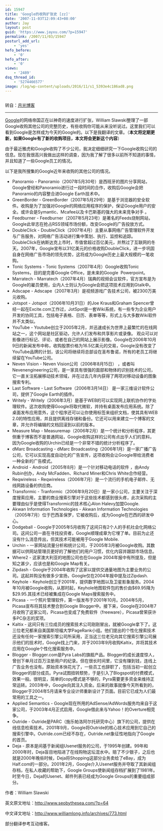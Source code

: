 ```yaml
---
id: 15947
title: 'Google的收购扩张史 [zz]'
date: '2007-11-03T12:09:43+08:00'
author: Jay
layout: post
guid: 'https://www.jayxu.com/?p=15947'
permalink: /2007/11/03/15947
posturl_add_url:
    - 'yes'
hefo_before:
    - '0'
hefo_after:
    - '0'
views:
    - '2489'
dsq_thread_id:
    - '5274466577'
image: /log/wp-content/uploads/2016/11/s1_5393e4c186ad8.png
---
```


<!-- wp:image {"id":15948} -->
<figure class="wp-block-image"><img src="https://www.jayxu.com/log/wp-content/uploads/2016/11/s1_5393e4c186ad8.png" alt="" class="wp-image-15948"/></figure>
<!-- /wp:image -->

<!-- wp:paragraph -->
<p>转自：<a href="http://www.williamlong.info/archives/773.html" target="_blank" rel="noopener">月光博客</a></p>
<!-- /wp:paragraph -->

<!-- wp:separator -->
<hr class="wp-block-separator"/>
<!-- /wp:separator -->

<!-- wp:paragraph -->
<p><a href="http://www.williamlong.info/cat/?tags=Google" target="_blank" rel="noopener">Google</a>的网络帝国正在以神奇的速度进行扩张，William Slawski整理了一部Google收购其他公司的完整历史，有些收购你可能从来没听说过。这里我们可以看到Google是怎样成为今天的Google的。以下是我翻译的文章。（<strong>本文将定期更新，如果Google有了新的收购项目，本文将会更新这个内容</strong>）</p>
<!-- /wp:paragraph -->

<!-- wp:paragraph -->
<p>由于最近雅虎和Google收购了不少公司，我决定细细研究一下Google收购公司的信息。现在我很高兴我做出这样的调查，因为我了解了很多以前所不知道的事情，并且知道了一些Google员工的情况。</p>
<!-- /wp:paragraph -->

<!-- wp:paragraph -->
<p>以下是我所搜集的Google近年来收购的其他公司的情况。</p>
<!-- /wp:paragraph -->

<!-- wp:list -->
<ul><li>Panoramio - Panoramio（2007年5月30号）是西班牙的图片分享网站，Google曾经和Panoramio进行过一段时间的合作，收购后Google会把Panoramio的内容整合进Google Earth技术中。</li><li>GreenBorder - GreenBorder（2007年5月29号）是基于浏览器的安全软件。收购是为了加强对Google的网络应用程序的保护，保证Google用户的安全。或许会是Symantic、Mcafee以及卡巴斯基的强大的未来竞争对手 。</li><li>Feedburner - Feedburner（2007年5月23号）是著名的Feeds烧制网站，Google此举志在抢占RSS领域市场份额，改变Google的广告投放方式。</li><li>DoubleClick - DoubleClick（2007年4月）主要从事网络广告管理软件开发与广告服务，对网络广告活动进行集中策划、执行、监控和追踪。DoubleClick在纳斯达克上市时，市值曾超过百亿美元，并熬过了互联网的冬天。2007年，Google宣布以31亿美元的价格收购DoubleClick，进一步巩固自身在网络广告市场的领先优势，这将成为Google历史上最大规模的一笔收购。</li><li>Tonic Systems - Tonic Systems（2007年4月）Google收购Tonic Systems，目的是完善Google Office，是未来的Google&nbsp; Powerpoint。</li><li>Marratech - Marratech（2007年4月）瑞典的视频会议软件，官方宣布是为Google的雇员使用，业内人士则认为Google会把这项技术应用到Gtalk中。</li><li>Adscape - Adscape（2007年3月）是视频游戏广告技术公司，被2300万美元收购。</li><li>Jotspot - Jotspot（2006年10月31日）的Joe Kraus和Graham Spencer曾经一起在Excite.com工作过，JotSpot是一套Wiki系统，有一些专为企业用户开发的协同工具，包括电子表格、日历、表单等等，形式上与大多数Wiki软件并不太类似。</li><li>YouTube - Youtube创立于2005年2月，并迅速成长为世界上最繁忙的在线网站之一，这个网站是社区驱动，允许人们发布和共享影片或录像。 观众可以对影像进行标记、评论、或者在自己的网站上展示影像。Google在2006年10月9日的新闻发布中称，收购股票价格为16.5亿美元的交易，Google没有改变了YouTube品牌的计划，该公司将继续将总部设在圣布鲁诺，所有的老员工将继续留在YouTube公司。</li><li>Neven Vision - Neven Vision公司（2006年8月15日） ，或者叫Nevenengineering公司，是一家具有很强的面部和物体的识别技术的公司，它一直关注拓展移动技术领域，并在过去几年内获得了两项对移动设备的图象搜索专利。</li><li>Last Software - Last Software（2006年3月14日） 是一家三维设计软件公司，提供了Google Earth的插件。</li><li>Writely - Writely（2006年3月）是基于WEB的可以实现网上联机协作的字处理软件。这次收购使得Google将取代微软，并持有桌面发布应用系统。除了桌面发布应用意外，这个程序还可以让你使用标签来组织文档，使其具有WEB 2.0的特性应用，并且提供离线存储和备份。它还可以用来建立一个博客的文章，并允许将编辑的文档回滚到以前的版本。</li><li>Measure Map - Measuremap（2006年2月）是一个统计和分析程序，其更侧重于博客而不是普通网站，Google收购这样的公司有点出乎人们的意料，因为Google收购的Urchin已经是一个非常不错的统计分析程序了。</li><li>dMarc Broadcasting - dMarc Broadcasting（2006年1月）是一家广播广告公司，它可以实现高度自动化的广告宣传，这项收购会让Google带给消费者一种全新的广告模式。</li><li>Android - Android（2005年8月）是一个针对移动电话的软件 ，由Andy Rubin创办，Andy McFadden、Richard Miner和Chris White合作经营。</li><li>Reqwireless - Reqwireless（2006年7月）是一个流行的手机电子邮件、无线网路设备的供应商。</li><li>Transformic - Tranformic（2006年9月20日）是一家小公司，主要关注于深度搜索应用，主要的商业搜索引擎对于这些技术都感到很头疼，此次采购的主要理由似乎是使得Transformic的技术核心Alon Halevy加盟Google.</li><li>Akwan Information Technologies - Akwan Information Technologies（2005年7月）位于巴西圣保罗，它被收购后，成为Google在巴西的研发中心。</li><li>Dodgeball - Google于2005年5月收购了这间只有2个人的手机社会化网络公司。这间公司一直在寻找投资者，Google顺理成章为它埋了单。目前为止还没有什么消息传出，但其技术可能被用于Google Mobile.</li><li>Urchin - 一家网站流量分析和统计公司，于2005年3月被Google收购。其数据可以供网站管理员更好的了解他们的用户习惯，优化内容并跟踪市场信息。</li><li>Where2 - 这家澳大利亚的地图公司也在Google 2004年报中有所提及，但是知之甚少，应该也是和Google Map有关。</li><li>Zipdash - Google于2004年收购了这家以提供交通量地图为主要业务的公司。这起并购没有做多少宣扬，Google仅在2004年报中提及过Zipdash.</li><li>Keyhole - Keyhole创立于2001年，提供数字地图以及卫星影象服务。2004年10月被Google收购，从那时起，Keyhole地图软件包的售价由$69.95降为$29.95.其技术已经被集成在Google Maps搜索服务中。</li><li>Picasa - 一个照片管理软件，第一版发布于2001年10月。2004年5月，Picasa宣布将其技术整合到Google Blogger中。接下来，Google在2004年7月收购了这家公司，Picasa也变成了免费软件（freeware），Picasa曾荣获许多PC杂志的奖项。</li><li>Kaltix - 这间只有三位成员的搜索技术公司刚刚冒出，就被Google拿下了。这三位老兄都来自美国斯坦福大学PageRank小组。他们提出的个性化搜索技术还没有任何一家搜索引擎公司所采用，正当这三位老兄向其它搜索引擎公司展示他们的技术时，Google找上门来，并于2003年9月收购Kaltix，并将其技术应用在Google个性化搜索服务中。</li><li>Blogger - Blogger.com是Pyra Labs的旗舰产品。Blogger的成长速度惊人，曾创下单月过百万注册用户的纪录。但在很长时间里，它没有赚到钱，连线上广告业务也没有。原始资本快花光了，一些员工也辞职了，包括当初一起创立Blogger的部分成员。Pyra试图扭转颓势，于是引入了Blogspot的付费模式，效果一般。很明显，简单的copy模式是不够的，Pyra需要更多资金来维持正常运转。2003年中，Google向其注入资金。后来的故事就像今天所看到的，Blogger于2004年5月请来专业设计师重新设计了页面。目前它已成为人们最常用的工具之一。</li><li>Applied Semantics - Google现在所用的AdSense/AdWords服务均来自于这家公司，于2003年4月正式启用，Google借此来与Yahoo！的Overture相竞争。</li><li>Outride - Outride是PARC（施乐帕洛阿尔托研究中心）旗下的公司，提供在线信息检索技术。2001年9月，Google将Outride的核心技术应用到它自己的搜索引擎中。Outride.com已经不存在，Outride.net象征性地指向了Google的首页。</li><li>Deja - 原本是间基于新闻组Usenet服务的公司，于1995年创建。99年和2000年时，Deja盲目地陷进了在线购物这坛混水中。赔了不少银子，之后也就是2000年晚些时候，Deja将Shopping这部分业务卖给了eBay，成为Half.com的一部分。2001年2月，Google介入Usenet服务并夺取了其新闻组存档，在私人收藏的帮助下，Google Groups使新闻组存档扩展到了1981年。时至今日，Deja的Usenet、邮件列表已经成为Google Groups的重要组成部分。</li></ul>
<!-- /wp:list -->

<!-- wp:paragraph -->
<p>作者：William Slawski</p>
<!-- /wp:paragraph -->

<!-- wp:paragraph -->
<p>英文原文地址：<a href="http://www.seobythesea.com/?p=64" target="_blank" rel="noopener">http://www.seobythesea.com/?p=64</a></p>
<!-- /wp:paragraph -->

<!-- wp:paragraph -->
<p>中文译文地址：<a href="http://www.williamlong.info/archives/773.html" target="_blank" rel="noopener">http://www.williamlong.info/archives/773.html</a></p>
<!-- /wp:paragraph -->

<!-- wp:paragraph -->
<p>部分翻译参考互动维客。</p>
<!-- /wp:paragraph -->